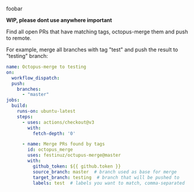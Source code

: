 foobar

__WIP, please dont use anywhere important__

Find all open PRs that have matching tags, octopus-merge them and push to remote.

For example, merge all branches with tag "test" and push the result to "testing" branch:
```yaml
name: Octopus-merge to testing
on:
  workflow_dispatch:
  push:
    branches:
      - "master"
jobs:
  build:
    runs-on: ubuntu-latest
    steps:
      - uses: actions/checkout@v3
        with:
          fetch-depth: '0'

      - name: Merge PRs found by tags
        id: octopus_merge
        uses: festinuz/octupus-merge@master
        with:
          github_token: ${{ github.token }}
          source_branch: master  # branch used as base for merge
          target_branch: testing  # branch that will be pushed to
          labels: test  # labels you want to match, comma-separated
```
